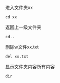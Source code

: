 进入文件夹xx
```
cd xx
```

返回上一级文件夹
```
cd..
```

删除w文件xx.txt
```
del xx.txt
```

显示文件夹内容所有内容
```
dir
```
